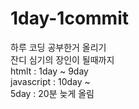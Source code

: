 # 1day-1commit
하루 코딩 공부한거 올리기  
잔디 심기의 장인이 될때까지  
htmlt : 1day ~ 9day  
javascript : 10day ~  
5day : 20분 늦게 올림
